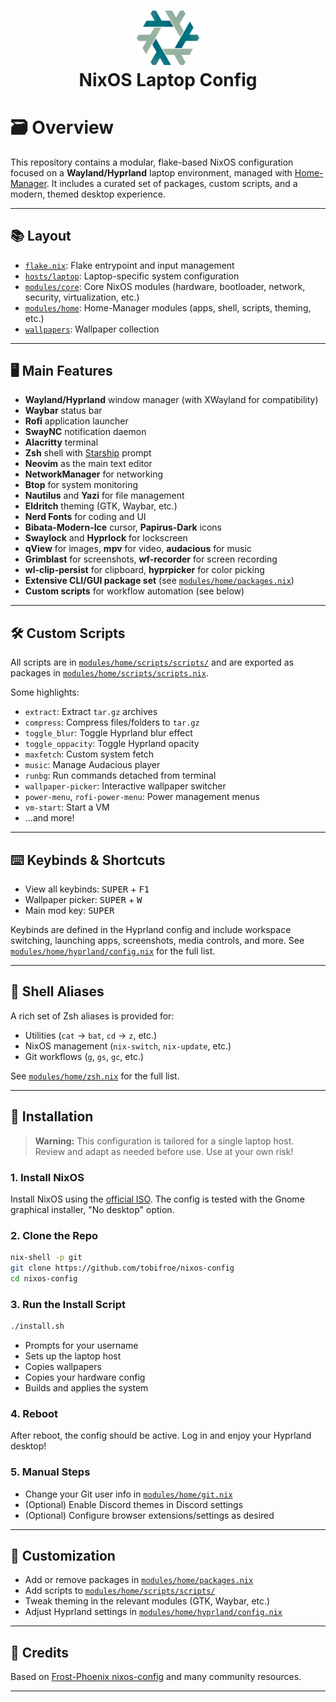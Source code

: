 <h1 align="center">
   <img src="./.github/assets/logo/nixos-logo.png" width="100px" /> 
   <br>
      NixOS Laptop Config
   <br>
</h1>

# 🗃️ Overview

This repository contains a modular, flake-based NixOS configuration focused on a **Wayland/Hyprland** laptop environment, managed with [Home-Manager](https://github.com/nix-community/home-manager). It includes a curated set of packages, custom scripts, and a modern, themed desktop experience.

---

## 📚 Layout

- [`flake.nix`](flake.nix): Flake entrypoint and input management
- [`hosts/laptop`](hosts/laptop): Laptop-specific system configuration
- [`modules/core`](modules/core): Core NixOS modules (hardware, bootloader, network, security, virtualization, etc.)
- [`modules/home`](modules/home): Home-Manager modules (apps, shell, scripts, theming, etc.)
- [`wallpapers`](wallpapers): Wallpaper collection

---

## 🖥️ Main Features

- **Wayland/Hyprland** window manager (with XWayland for compatibility)
- **Waybar** status bar
- **Rofi** application launcher
- **SwayNC** notification daemon
- **Alacritty** terminal
- **Zsh** shell with [Starship](https://starship.rs/) prompt
- **Neovim** as the main text editor
- **NetworkManager** for networking
- **Btop** for system monitoring
- **Nautilus** and **Yazi** for file management
- **Eldritch** theming (GTK, Waybar, etc.)
- **Nerd Fonts** for coding and UI
- **Bibata-Modern-Ice** cursor, **Papirus-Dark** icons
- **Swaylock** and **Hyprlock** for lockscreen
- **qView** for images, **mpv** for video, **audacious** for music
- **Grimblast** for screenshots, **wf-recorder** for screen recording
- **wl-clip-persist** for clipboard, **hyprpicker** for color picking
- **Extensive CLI/GUI package set** (see [`modules/home/packages.nix`](modules/home/packages.nix))
- **Custom scripts** for workflow automation (see below)

---

## 🛠️ Custom Scripts

All scripts are in [`modules/home/scripts/scripts/`](modules/home/scripts/scripts/) and are exported as packages in [`modules/home/scripts/scripts.nix`](modules/home/scripts/scripts.nix).

Some highlights:

- `extract`: Extract `tar.gz` archives
- `compress`: Compress files/folders to `tar.gz`
- `toggle_blur`: Toggle Hyprland blur effect
- `toggle_oppacity`: Toggle Hyprland opacity
- `maxfetch`: Custom system fetch
- `music`: Manage Audacious player
- `runbg`: Run commands detached from terminal
- `wallpaper-picker`: Interactive wallpaper switcher
- `power-menu`, `rofi-power-menu`: Power management menus
- `vm-start`: Start a VM
- ...and more!

---

## ⌨️ Keybinds & Shortcuts

- View all keybinds: <kbd>SUPER</kbd> + <kbd>F1</kbd>
- Wallpaper picker: <kbd>SUPER</kbd> + <kbd>W</kbd>
- Main mod key: <kbd>SUPER</kbd>

Keybinds are defined in the Hyprland config and include workspace switching, launching apps, screenshots, media controls, and more. See [`modules/home/hyprland/config.nix`](modules/home/hyprland/config.nix) for the full list.

---

## 📝 Shell Aliases

A rich set of Zsh aliases is provided for:

- Utilities (`cat` → `bat`, `cd` → `z`, etc.)
- NixOS management (`nix-switch`, `nix-update`, etc.)
- Git workflows (`g`, `gs`, `gc`, etc.)

See [`modules/home/zsh.nix`](modules/home/zsh.nix) for the full list.

---

## 🚀 Installation

> **Warning:**
> This configuration is tailored for a single laptop host. Review and adapt as needed before use. Use at your own risk!

### 1. Install NixOS

Install NixOS using the [official ISO](https://nixos.org/download.html#nixos-iso). The config is tested with the Gnome graphical installer, "No desktop" option.

### 2. Clone the Repo

```bash
nix-shell -p git
git clone https://github.com/tobifroe/nixos-config
cd nixos-config
```

### 3. Run the Install Script

```bash
./install.sh
```

- Prompts for your username
- Sets up the laptop host
- Copies wallpapers
- Copies your hardware config
- Builds and applies the system

### 4. Reboot

After reboot, the config should be active. Log in and enjoy your Hyprland desktop!

### 5. Manual Steps

- Change your Git user info in [`modules/home/git.nix`](modules/home/git.nix)
- (Optional) Enable Discord themes in Discord settings
- (Optional) Configure browser extensions/settings as desired

---

## 🧩 Customization

- Add or remove packages in [`modules/home/packages.nix`](modules/home/packages.nix)
- Add scripts to [`modules/home/scripts/scripts/`](modules/home/scripts/scripts/)
- Tweak theming in the relevant modules (GTK, Waybar, etc.)
- Adjust Hyprland settings in [`modules/home/hyprland/config.nix`](modules/home/hyprland/config.nix)

---

## 👥 Credits

Based on [Frost-Phoenix nixos-config](https://github.com/Frost-Phoenix/nixos-config) and many community resources.

---

<!-- Links -->

[Hyprland]: https://github.com/hyprwm/Hyprland
[Kitty]: https://github.com/kovidgoyal/kitty
[Starship]: https://github.com/starship/starship
[Waybar]: https://github.com/Alexays/Waybar
[rofi]: https://github.com/lbonn/rofi
[Btop]: https://github.com/aristocratos/btop
[nautilus]: https://apps.gnome.org/Nautilus/
[yazi]: https://github.com/sxyazi/yazi
[zsh]: https://ohmyz.sh/
[oh-my-zsh]: https://ohmyz.sh/
[Swaylock-effects]: https://github.com/mortie/swaylock-effects
[Hyprlock]: https://github.com/hyprwm/hyprlock
[audacious]: https://audacious-media-player.org/
[mpv]: https://github.com/mpv-player/mpv
[Neovim]: https://github.com/neovim/neovim
[grimblast]: https://github.com/hyprwm/contrib
[qview]: https://interversehq.com/qview/
[swaync]: https://github.com/ErikReider/SwayNotificationCenter
[Nerd fonts]: https://github.com/ryanoasis/nerd-fonts
[NetworkManager]: https://wiki.gnome.org/Projects/NetworkManager
[wl-clip-persist]: https://github.com/Linus789/wl-clip-persist
[wf-recorder]: https://github.com/ammen99/wf-recorder
[hyprpicker]: https://github.com/hyprwm/hyprpicker
[Catppuccin]: https://github.com/catppuccin/catppuccin
[Papirus-Dark]: https://github.com/PapirusDevelopmentTeam/papirus-icon-theme
[Bibata-Modern-Ice]: https://www.gnome-look.org/p/1197198
